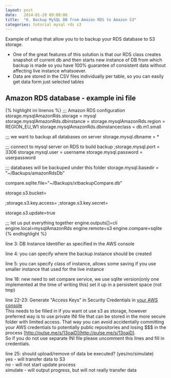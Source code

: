 ```yaml
---
layout: post
date:   2014-01-28 09:00:06
title:  "6. Backup MySQL DB from Amazon RDS to Amazon S3"
categories: tutorial mysql rds s3
---
```


Example of setup that allow you to to backup your RDS database to S3 storage.

* One of the great features of this solution is that our RDS class creates snapshot of current db and then starts new instance of DB from which backup is made so you
have 100% guarantee of consistent data without affecting live instance whatsoever.
* Data are stored in the CSV files individually per table, so you can easily get data form just selected tables

## Amazon RDS database - example ini file

{% highlight ini linenos %}
;;; Amazon RDS configuration
storage.mysqlAmazonRds.storage = mysql
storage.mysqlAmazonRds.dbinstance = <dbinstancename>
storage.mysqlAmazonRds.region = REGION_EU_W1
storage.mysqlAmazonRds.dbinstanceclass = db.m1.small

;;; we want to backup all databases on server
storage.mysql.dbname = *

;;; connect to mysql server on RDS to build backup
;storage.mysql.port = 3306
storage.mysql.user = username
storage.mysql.password = userpassword

;;; databases will be backuped under this folder
storage.mysql.basedir = "~/Backups/amazonRdsDb"

compare.sqlite.file="~/Backups/xtbackupCompare.db"

storage.s3.bucket=<Amazon S3 bucket name>

;storage.s3.key.access=<access key>
;storage.s3.key.secret=<secret>

storage.s3.update=true

;;; let us put everything together
engine.outputs[]=cli
engine.local=mysqlAmazonRds
engine.remote=s3
engine.compare=sqlite
{% endhighlight %}

line 3: DB Instance Identifier as specified in the AWS console

line 4: you can specify where the backup instance should be created

line 5: you can specify class of instance, allows some saving if you use smaller instance that used for the live instance

line 18: new need to set compare service, we use sqlite version(only one implemented at the time of writing this) set it up in a persistent space (not tmp) 

line 22-23:
Generate "Access Keys" in Security Credentials in [your AWS console](https://aws-portal.amazon.com/gp/aws/developer/account/)  
This needs to be filled in if you want ot use s3 as storage, however preferred way is to use private INI file
that can be stored in the more secure folder with limited access. That way you can avoid accidentally committing
your AWS credentials to potentially public repositories and losing $$$ in the process [http://pulse.me/s/13oajD](http://pulse.me/s/13oajD).  
So if you do not use separate INI file please uncomment this lines and fill in credentials.

line 25: should upload/remove of data be executed? (yes/no/simulate)   
    yes -      will transfer data to S3  
    no -       will not start update process  
    simulate - will output progress, but will not really transfer data

